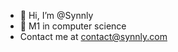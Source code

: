 - 👋 Hi, I’m @Synnly
- 📖 M1 in computer science
- Contact me at contact@synnly.com
<!---
Synnly/Synnly is a ✨ special ✨ repository because its `README.md` (this file) appears on your GitHub profile.
You can click the Preview link to take a look at your changes.
--->
